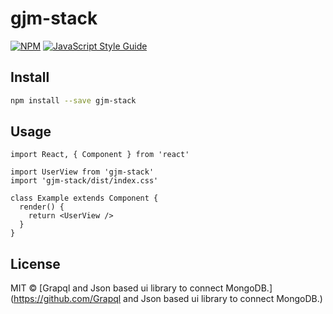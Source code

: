 # gjm-stack

> 

[![NPM](https://img.shields.io/npm/v/gjm-stack.svg)](https://www.npmjs.com/package/gjm-stack) [![JavaScript Style Guide](https://img.shields.io/badge/code_style-standard-brightgreen.svg)](https://standardjs.com)

## Install

```bash
npm install --save gjm-stack
```

## Usage

```tsx
import React, { Component } from 'react'

import UserView from 'gjm-stack'
import 'gjm-stack/dist/index.css'

class Example extends Component {
  render() {
    return <UserView />
  }
}
```

## License

MIT © [Grapql and Json based ui library to connect MongoDB.](https://github.com/Grapql and Json based ui library to connect MongoDB.)
